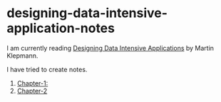 # designing-data-intensive-application-notes

I am currently reading [Designing Data Intensive Applications](https://www.amazon.com/Designing-Data-Intensive-Applications-Reliable-Maintainable-ebook/dp/B06XPJML5D) by Martin Klepmann.

I have tried to create notes.


1. [Chapter-1: ](#)
2. [Chapter-2](Chapter-2-Data-Models-and-Query-Languages.md)

